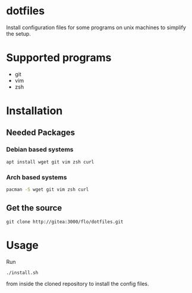 # dotfiles
Install configuration files for some programs on unix machines to simplify the setup.

# Supported programs
* git
* vim
* zsh

# Installation
## Needed Packages
### Debian based systems
```sh
apt install wget git vim zsh curl
```
### Arch based systems
```sh
pacman -S wget git vim zsh curl
```
## Get the source
```git
git clone http://gitea:3000/flo/dotfiles.git 
```

# Usage
Run
```
./install.sh
```
from inside the cloned repository to install the config files.
